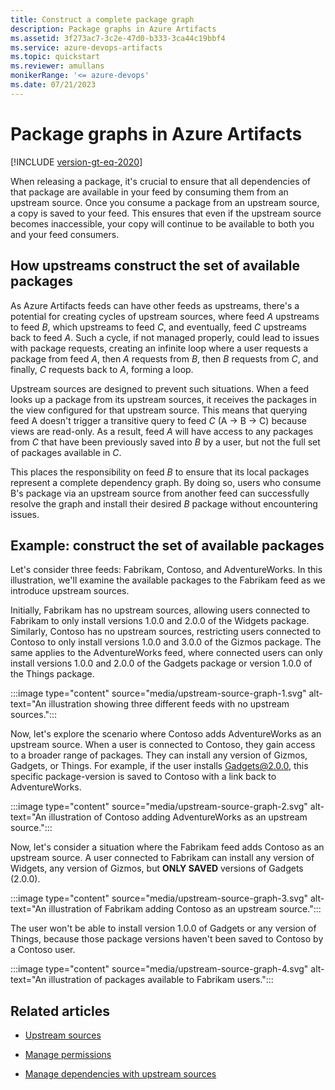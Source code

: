 ```yaml
---
title: Construct a complete package graph
description: Package graphs in Azure Artifacts
ms.assetid: 3f273ac7-3c2e-47d0-b333-3ca44c19bbf4
ms.service: azure-devops-artifacts
ms.topic: quickstart
ms.reviewer: amullans
monikerRange: '<= azure-devops'
ms.date: 07/21/2023
---
```


# Package graphs in Azure Artifacts

[!INCLUDE [version-gt-eq-2020](../../includes/version-gt-eq-2020.md)]

When releasing a package, it's crucial to ensure that all dependencies of that package are available in your feed by consuming them from an upstream source. Once you consume a package from an upstream source, a copy is saved to your feed. This ensures that even if the upstream source becomes inaccessible, your copy will continue to be available to both you and your feed consumers.

## How upstreams construct the set of available packages

As Azure Artifacts feeds can have other feeds as upstreams, there's a potential for creating cycles of upstream sources, where feed *A* upstreams to feed *B*, which upstreams to feed *C*, and eventually, feed *C* upstreams back to feed *A*. Such a cycle, if not managed properly, could lead to issues with package requests, creating an infinite loop where a user requests a package from feed *A*, then *A* requests from *B*, then *B* requests from *C*, and finally, *C* requests back to *A*, forming a loop.

Upstream sources are designed to prevent such situations. When a feed looks up a package from its upstream sources, it receives the packages in the view configured for that upstream source. This means that querying feed A doesn't trigger a transitive query to feed *C* (A -> B -> C) because views are read-only. 
As a result, feed *A* will have access to any packages from *C* that have been previously saved into *B* by a user, but not the full set of packages available in *C*.

This places the responsibility on feed *B* to ensure that its local packages represent a complete dependency graph. By doing so, users who consume B's package via an upstream source from another feed can successfully resolve the graph and install their desired *B* package without encountering issues.

## Example: construct the set of available packages

Let's consider three feeds: Fabrikam, Contoso, and AdventureWorks. In this illustration, we'll examine the available packages to the Fabrikam feed as we introduce upstream sources.

Initially, Fabrikam has no upstream sources, allowing users connected to Fabrikam to only install versions 1.0.0 and 2.0.0 of the Widgets package. Similarly, Contoso has no upstream sources, restricting users connected to Contoso to only install versions 1.0.0 and 3.0.0 of the Gizmos package. The same applies to the AdventureWorks feed, where connected users can only install versions 1.0.0 and 2.0.0 of the Gadgets package or version 1.0.0 of the Things package.

:::image type="content" source="media/upstream-source-graph-1.svg" alt-text="An illustration showing three different feeds with no upstream sources.":::

Now, let's explore the scenario where Contoso adds AdventureWorks as an upstream source. When a user is connected to Contoso, they gain access to a broader range of packages. They can install any version of Gizmos, Gadgets, or Things. For example, if the user installs Gadgets@2.0.0, this specific package-version is saved to Contoso with a link back to AdventureWorks.

:::image type="content" source="media/upstream-source-graph-2.svg" alt-text="An illustration of Contoso adding AdventureWorks as an upstream source.":::

Now, let's consider a situation where the Fabrikam feed adds Contoso as an upstream source. A user connected to Fabrikam can install any version of Widgets, any version of Gizmos, but **ONLY SAVED** versions of Gadgets (2.0.0).

:::image type="content" source="media/upstream-source-graph-3.svg" alt-text="An illustration of Fabrikam adding Contoso as an upstream source.":::

The user won't be able to install version 1.0.0 of Gadgets or any version of Things, because those package versions haven't been saved to Contoso by a Contoso user.

:::image type="content" source="media/upstream-source-graph-4.svg" alt-text="An illustration of packages available to Fabrikam users.":::

## Related articles 

- [Upstream sources](upstream-sources.md)

- [Manage permissions](../feeds/feed-permissions.md)

- [Manage dependencies with upstream sources](../tutorials/protect-oss-packages-with-upstream-sources.md)
